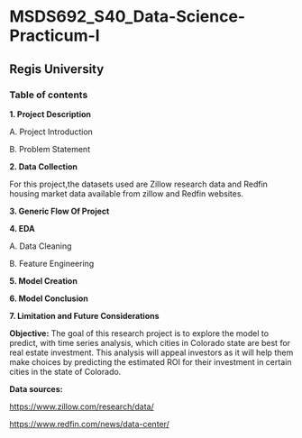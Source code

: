 # MSDS692_S40_Data-Science-Practicum-I

## Regis University

### Table of contents 

**1. Project Description**

  A. Project Introduction 
  
  B. Problem Statement

**2. Data Collection**

For this project,the datasets used are Zillow research data and Redfin housing market data available from zillow and Redfin websites.

**3. Generic Flow Of Project**


**4. EDA**

  A. Data Cleaning

  B. Feature Engineering

**5. Model Creation**

**6. Model Conclusion**

**7. Limitation and Future Considerations**

**Objective:**
The goal of this research project is to explore the model to predict, with time series analysis, which cities in Colorado state are best for real estate investment. This analysis will appeal investors as it will help them make choices by predicting the estimated ROI for their investment in certain cities in the state of Colorado.


**Data sources:**

https://www.zillow.com/research/data/ 

https://www.redfin.com/news/data-center/ 

